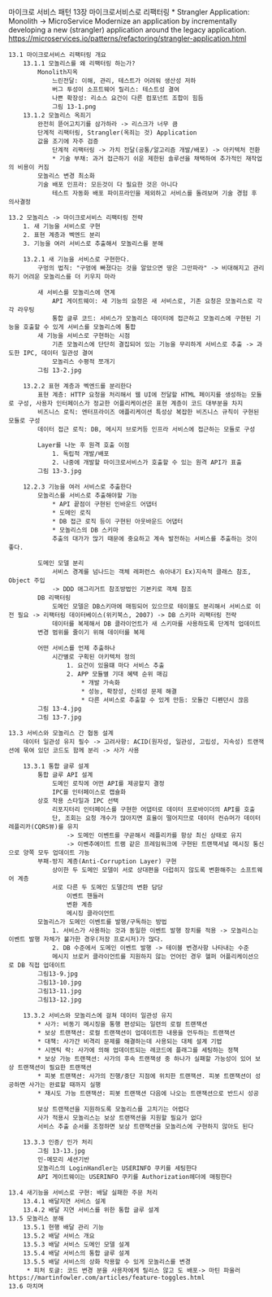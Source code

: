 마이크로 서비스 패턴 
	13장 마이크로서비스로 리팩터링
		* Strangler Application: Monolith -> MicroService 
		Modernize an application by incrementally developing a new (strangler) application around the legacy application.
		https://microservices.io/patterns/refactoring/strangler-application.html
		
	13.1 마이크로서비스 리팩터링 개요
		13.1.1 모놀리스를 왜 리팩터링 하는가?
			Monolith지옥
				느린전달: 이해, 관리, 테스트가 어려워 생산성 저하
				버그 투성이 소프트웨어 릴리스: 테스트성 결여
				나쁜 확장성: 리소스 요건이 다른 컴포넌트 조합이 힘듬
				그림 13-1.png
		13.1.2 모놀리스 옥죄기
			완전히 뜯어고치기를 삼가하라 -> 리스크가 너무 큼
			단계적 리팩터링, Strangler(옥죄는 것) Application
			값을 조기에 자주 검증
				단계적 리팩터링 -> 가치 전달(공통/알고리즘 개발/배포) -> 아키텍처 전환  
				* 기술 부채: 과거 접근하기 쉬운 제한된 솔루션을 채택하여 추가적인 재작업의 비용이 커짐
			모놀리스 변경 최소화
			기술 배포 인프라: 모든것이 다 필요한 것은 아니다
				테스트 자동화 배포 파이프라인을 제외하고 서비스를 돌려보며 기술 경험 후 의사결정
			
	13.2 모놀리스 -> 마이크로서비스 리팩터링 전략
		1. 새 기능을 서비스로 구현
		2. 표현 계층과 벡엔드 분리
		3. 기능을 여러 서비스로 추출해서 모놀리스를 분해
		
		13.2.1 새 기능을 서비스로 구현한다.
			구멍의 법칙: "구멍에 빠졌다는 것을 알았으면 땅은 그만파라" -> 비대해지고 관리하기 어려운 모놀리스를 더 키우지 마라
			
			새 서비스를 모놀리스에 연계
				API 게이트웨이: 새 기능의 요청은 새 서비스로, 기존 요청은 모놀리스로 각각 라우팅
				통합 글루 코드: 서비스가 모놀리스 데이터에 접근하고 모놀리스에 구현된 기능을 호출할 수 있게 서비스를 모놀리스에 통합
			새 기능을 서비스로 구현하는 시점
				기존 모놀리스에 단단히 결집되어 있는 기능을 무리하게 서비스로 추출 -> 과도한 IPC, 데이터 일관성 결여
				모놀리스 수평적 쪼개기
			그림 13-2.jpg
			
		13.2.2 표현 계층과 벡엔드를 분리한다
			표현 계층: HTTP 요청을 처리해서 웹 UI에 전달할 HTML 페이지를 생성하는 모듈로 구성, 사용자 인터페이스가 정교한 어플리케이션은 표현 계층이 코드 대부분을 차지
			비즈니스 로직: 엔터프라이즈 애플리케이션 특성상 복잡한 비즈니스 규칙이 구현된 모듈로 구성
			데이터 접근 로직: DB, 메시지 브로커등 인프라 서비스에 접근하는 모듈로 구성
			
			Layer를 나눈 후 원격 호출 이점
				1. 독립적 개발/배포
				2. 나중에 개발할 마이크로서비스가 호출할 수 있는 원격 API가 표출
			그림 13-3.jpg
			
		12.2.3 기능을 여러 서비스로 추출한다
			모놀리스를 서비스로 추출해야할 기능
				* API 끝점이 구현된 인바운드 어댑터
				* 도메인 로직
				* DB 접근 로직 등이 구현된 아웃바운드 어댑터
				* 모놀리스의 DB 스키마
				추출의 대가가 많기 때문에 중요하고 계속 발전하는 서비스를 추출하는 것이 좋다.
			
			도메인 모델 분리
				서비스 경계를 넘나드는 객체 레퍼런스 솎아내기 Ex)지속적 클래스 참조, Object 주입
				-> DDD 애그리거트 참조방법인 기본키로 객체 참조
			DB 리팩터링
				도메인 모델은 DB스키마에 매핑되어 있으므로 테이블도 분리해서 서비스로 이전 필요 -> 리팩터링 데이터베이스(위키북스, 2007) -> DB 스키마 리팩터링 전략
				데이터를 복제해서 DB 클라이언트가 새 스키마를 사용하도록 단계적 업데이트
			변경 범위를 줄이기 위해 데이터를 복제
			
			어떤 서비스를 언제 추출하나
				시간별로 구획된 아키텍처 정의 
					1. 요건이 있을떄 마다 서비스 추출
					2. APP 모듈별 기대 혜택 순위 매김
						* 개발 가속화
						* 성능, 확장성, 신뢰성 문제 해결
						* 다른 서비스로 추출할 수 있게 만듬: 모듈간 디펜던시 끊음
			그림 13-4.jpg
			그림 13-7.jpg
			
	13.3 서비스와 모놀리스 간 협동 설계
		데이터 일관성 유지 필수 -> 고려사항: ACID(원자성, 일관성, 고립성, 지속성) 트랜잭션에 묶여 있던 코드도 함께 분리 -> 사가 사용
		
		13.3.1 통합 글루 설계
			통합 글루 API 설계
				도메인 로직에 어떤 API를 제공할지 결정
				IPC를 인터페이스로 캡슐화 
			상호 작용 스타일과 IPC 선택
				리포지터리 인터페이스를 구현한 어댑터로 데이터 프로바이더의 API를 호출
				단, 조회는 요청 개수가 많아지면 효율이 떨어지므로 데이터 컨슈머가 데이터 레플리카(CQRS뷰)를 유지
					-> 도메인 이벤트를 구곧해서 레플리카를 항상 최신 상태로 유지
					-> 이벤추에이트 트램 같은 프레임워크에 구현된 트랜잭셔널 메시징 통신으로 양쪽 모두 업데이트 가능
			부패-방지 계층(Anti-Corruption Layer) 구현
				상이한 두 도메인 모델이 서로 상대편을 더럽히지 않도록 변환해주는 소프트웨어 계층
				서로 다른 두 도메인 도델간의 변환 담당
					이벤트 핸들러
					변환 계층
					메시징 클라이언트 
			모놀리스가 도메인 이벤트를 발행/구독하는 방법
				1. 서비스가 사용하는 것과 동일한 이벤트 발행 장치를 적용 -> 모놀리스는 이벤트 발행 자체가 불가한 경우(저장 프로시저)가 많다.
				2. DB 수준에서 도메인 이벤트 발행 -> 테이블 변경사항 나타내는 수준
				메시지 브로커 클라이언트를 지원하지 않는 언어인 경우 헬퍼 어플리케이션으로 DB 직접 업데이트
			그림13-9.jpg
			그림13-10.jpg
			그림13-11.jpg
			그림13-12.jpg
			
		13.3.2 서비스와 모놀리스에 걸쳐 데이터 일관성 유지
			* 사가: 비동기 메시징을 통행 편성되는 일련의 로컬 트랜잭션
			* 보상 트랜잭션: 로컬 트랜잭션이 업데이트한 내용을 언두하는 트랜잭션
			* 대책: 사가간 비격리 문제를 해결하는데 사용되는 대체 설계 기법
			* 시멘틱 락: 사가에 의해 업데이트되는 레코드에 플래그를 세팅하는 정책
			* 보상 가능 트랜잭션: 사가의 후속 트랜잭셩 중 하나가 실패할 가능성이 있어 보상 트랜잭션이 필요한 트랜잭션
			* 피봇 트랜잭션: 사가의 진행/중단 지점에 위치한 트랜잭션. 피봇 트랜잭션이 성공하면 사가는 완료할 때까지 실행
			* 재시도 가능 트랜잭션: 피봇 트랜잭션 다음에 나오는 트랜잭션으로 반드시 성공
			
			보상 트랜잭션을 지원하도록 모놀리스를 고치기는 어렵다
			사가 적용시 모놀리스는 보상 트랜잭션을 지원할 필요가 없다
			서비스 추출 순서를 조정하면 보상 트랜잭션을 모놀리스에 구현하지 않아도 된다
		
		13.3.3 인증/ 인가 처리
			그림 13-13.jpg
			인-메모리 세션기반
			모놀리스의 LoginHandler는 USERINFO 쿠키를 세팅한다
			API 게이트웨이는 USERINFO 쿠키를 Authorization헤더에 매핑한다
				
	13.4 새기능을 서비스로 구현: 배달 실패한 주문 처리
		13.4.1 배달지연 서비스 설계
		13.4.2 배달 지연 서비스를 위한 통합 글루 설계
	13.5 모놀리스 분해
		13.5.1 현행 배달 관리 기능
		13.5.2 배달 서비스 개요
		13.5.3 배달 서비스 도메인 모델 설계
		13.5.4 배달 서비스의 통합 글루 설계
		13.5.5 배달 서비스의 상화 작용할 수 있게 모놀리스를 변경
		 * 피처 토글: 코드 변경 분을 사용자에게 릴리스 않고 도 배포-> 마틴 파울러 https://martinfowler.com/articles/feature-toggles.html
	13.6 마치며

		
